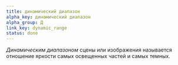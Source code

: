 ```yaml
---
title: динамический диапазон
alpha_key: динамический диапазон
alpha_group: Д
link_key: dynamic_range
status: done
---
```

*Динамическим диапазоном* сцены или изображения называется отношение яркости самых освещенных частей и самых темных.
